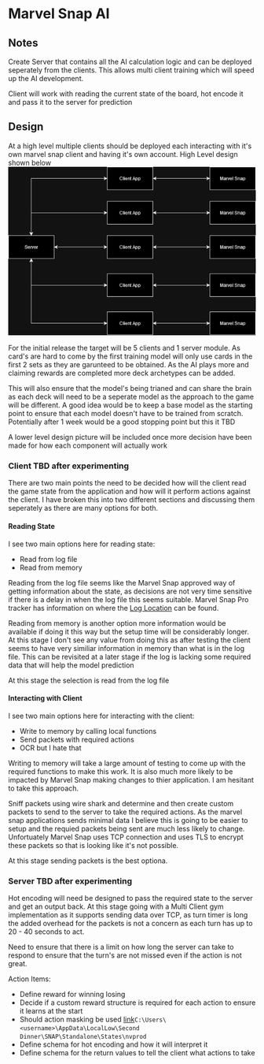# Marvel Snap AI

## Notes

Create Server that contains all the AI calculation logic and can be deployed seperately from the clients. This allows multi client training which will speed up the AI development.

Client will work with reading the current state of the board, hot encode it and pass it to the server for prediction

## Design

At a high level multiple clients should be deployed each interacting with it's own marvel snap client and having it's own account. High Level design shown below
![Picture shows the high level design of the software](high_level_design.png "High Level Design")

For the initial release the target will be 5 clients and 1 server module. As card's are hard to come by the first training model will only use cards in the first 2 sets as they are garunteed to be obtained. As the AI plays more and claiming rewards are completed more deck archetypes can be added.

This will also ensure that the model's being trianed and can share the brain as each deck will need to be a seperate model as the approach to the game will be different. A good idea would be to keep a base model as the starting point to ensure that each model doesn't have to be trained from scratch. Potentially after 1 week would be a good stopping point but this it TBD

A lower level design picture will be included once more decision have been made for how each component will actually work

### Client TBD after experimenting

There are two main points the need to be decided how will the client read the game state from the application and how will it perform actions against the client. I have broken this into two different sections and discussing them seperately as there are many options for both.

#### Reading State

I see two main options here for reading state:
- Read from log file
- Read from memory

Reading from the log file seems like the Marvel Snap approved way of getting information about the state, as decisions are not very time sensitive if there is a delay in when the log file this seems suitable. Marvel Snap Pro tracker has information on where the  [Log Location](https://marvelsnap.pro/marvel-snap-tracker/) can be found.

Reading from memory is another option more information would be available if doing it this way but the setup time will be considerably longer. At this stage I don't see any value from doing this as after testing the client seems to have very similiar information in memory than what is in the log file. This can be revisited at a later stage if the log is lacking some required data that will help the model prediction

At this stage the selection is read from the log file

#### Interacting with Client

I see two main options here for interacting with the client:
- Write to memory by calling local functions
- Send packets with required actions
- OCR but I hate that

Writing to memory will take a large amount of testing to come up with the required functions to make this work. It is also much more likely to be impacted by Marvel Snap making changes to thier application. I am hesitant to take this approach.

Sniff packets using wire shark and determine and then create custom packets to send to the server to take the required actions. As the marvel snap applications sends minimal data I believe this is going to be easier to setup and the requied packets being sent are much less likely to change. Unfortuately Marvel Snap uses TCP connection and uses TLS to encrypt these packets so that is looking like it's not possible.

At this stage sending packets is the best optiona.

### Server TBD after experimenting

Hot encoding will need be designed to pass the required state to the server and get an output back. At this stage going with a Multi Client gym implementation as it supports sending data over TCP, as turn timer is long the added overhead for the packets is not a concern as each turn has up to 20 - 40 seconds to act.

Need to ensure that there is a limit on how long the server can take to respond to ensure that the turn's are not missed even if the action is not great.

Action Items:
- Define reward for winning losing
- Decide if a custom reward structure is required for each action to ensure it learns at the start
- Should action masking be used [link](https://costa.sh/blog-a-closer-look-at-invalid-action-masking-in-policy-gradient-algorithms.html)`C:\Users\<username>\AppData\LocalLow\Second Dinner\SNAP\Standalone\States\nvprod`
- Define schema for hot encoding and how it will interpret it
- Define schema for the return values to tell the client what actions to take
